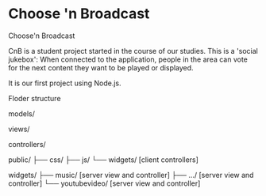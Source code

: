 # Choose 'n Broadcast
Choose'n Broadcast

CnB is a student project started in the course of our studies.
This is a 'social jukebox': When connected to the application, people in the area can vote for the next content they want to be played or displayed.

It is our first project using Node.js.


Floder structure

models/

views/

controllers/

public/
├── css/
├── js/
└── widgets/ [client controllers]

widgets/
├── music/ [server view and controller]
├── .../ [server view and controller]
└── youtubevideo/ [server view and controller]
